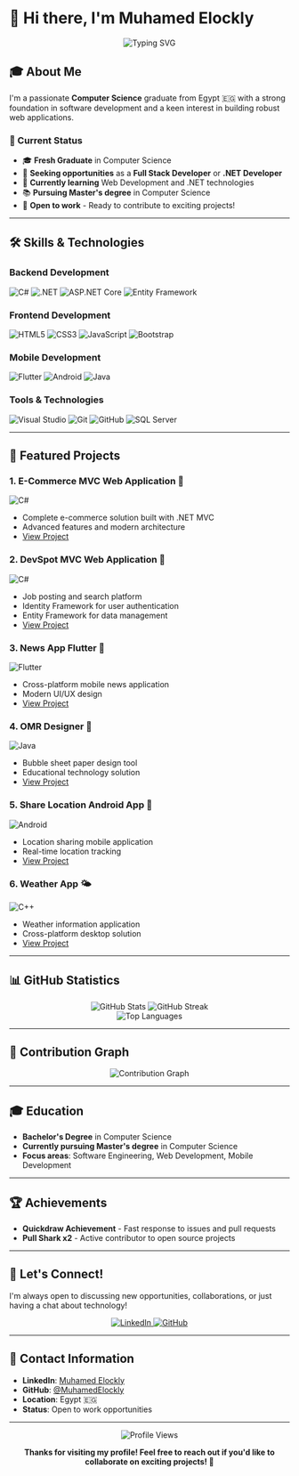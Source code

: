 # 👋 Hi there, I'm Muhamed Elockly

<div align="center">
  <img src="https://readme-typing-svg.herokuapp.com?font=Fira+Code&weight=500&size=28&pause=1000&color=007ACC&center=true&vCenter=true&width=435&lines=Full+Stack+Developer;.NET+Developer;Computer+Science+Graduate" alt="Typing SVG" />
</div>

## 🎓 About Me

I'm a passionate **Computer Science** graduate from Egypt 🇪🇬 with a strong foundation in software development and a keen interest in building robust web applications.

### 🎯 Current Status
- 🎓 **Fresh Graduate** in Computer Science
- 🔭 **Seeking opportunities** as a **Full Stack Developer** or **.NET Developer**
- 🌱 **Currently learning** Web Development and .NET technologies
- 📚 **Pursuing Master's degree** in Computer Science
- 💼 **Open to work** - Ready to contribute to exciting projects!

---

## 🛠️ Skills & Technologies

### **Backend Development**
![C#](https://img.shields.io/badge/C%23-239120?style=for-the-badge&logo=c-sharp&logoColor=white)
![.NET](https://img.shields.io/badge/.NET-512BD4?style=for-the-badge&logo=.net&logoColor=white)
![ASP.NET Core](https://img.shields.io/badge/ASP.NET_Core-512BD4?style=for-the-badge&logo=.net&logoColor=white)
![Entity Framework](https://img.shields.io/badge/Entity_Framework-512BD4?style=for-the-badge&logo=.net&logoColor=white)

### **Frontend Development**
![HTML5](https://img.shields.io/badge/HTML5-E34F26?style=for-the-badge&logo=html5&logoColor=white)
![CSS3](https://img.shields.io/badge/CSS3-1572B6?style=for-the-badge&logo=css3&logoColor=white)
![JavaScript](https://img.shields.io/badge/JavaScript-F7DF1E?style=for-the-badge&logo=javascript&logoColor=black)
![Bootstrap](https://img.shields.io/badge/Bootstrap-563D7C?style=for-the-badge&logo=bootstrap&logoColor=white)

### **Mobile Development**
![Flutter](https://img.shields.io/badge/Flutter-02569B?style=for-the-badge&logo=flutter&logoColor=white)
![Android](https://img.shields.io/badge/Android-3DDC84?style=for-the-badge&logo=android&logoColor=white)
![Java](https://img.shields.io/badge/Java-ED8B00?style=for-the-badge&logo=openjdk&logoColor=white)

### **Tools & Technologies**
![Visual Studio](https://img.shields.io/badge/Visual_Studio-5C2D91?style=for-the-badge&logo=visual-studio&logoColor=white)
![Git](https://img.shields.io/badge/Git-F05032?style=for-the-badge&logo=git&logoColor=white)
![GitHub](https://img.shields.io/badge/GitHub-100000?style=for-the-badge&logo=github&logoColor=white)
![SQL Server](https://img.shields.io/badge/Microsoft_SQL_Server-CC2927?style=for-the-badge&logo=microsoft-sql-server&logoColor=white)

---

## 🚀 Featured Projects

### 1. **E-Commerce MVC Web Application** 🛒
![C#](https://img.shields.io/badge/C%23-239120?style=for-the-badge&logo=c-sharp&logoColor=white)
- Complete e-commerce solution built with .NET MVC
- Advanced features and modern architecture
- [View Project](https://github.com/MuhamedElockly/E-Commerce_MVC_Web_Application)

### 2. **DevSpot MVC Web Application** 💼
![C#](https://img.shields.io/badge/C%23-239120?style=for-the-badge&logo=c-sharp&logoColor=white)
- Job posting and search platform
- Identity Framework for user authentication
- Entity Framework for data management
- [View Project](https://github.com/MuhamedElockly/DevSpot_MVC_Web_Application)

### 3. **News App Flutter** 📰
![Flutter](https://img.shields.io/badge/Flutter-02569B?style=for-the-badge&logo=flutter&logoColor=white)
- Cross-platform mobile news application
- Modern UI/UX design
- [View Project](https://github.com/MuhamedElockly/news_app_flutter)

### 4. **OMR Designer** 📝
![Java](https://img.shields.io/badge/Java-ED8B00?style=for-the-badge&logo=openjdk&logoColor=white)
- Bubble sheet paper design tool
- Educational technology solution
- [View Project](https://github.com/MuhamedElockly/OMR_DESIGNER)

### 5. **Share Location Android App** 📍
![Android](https://img.shields.io/badge/Android-3DDC84?style=for-the-badge&logo=android&logoColor=white)
- Location sharing mobile application
- Real-time location tracking
- [View Project](https://github.com/MuhamedElockly/Share_Location_Android_App)

### 6. **Weather App** 🌤️
![C++](https://img.shields.io/badge/C%2B%2B-00599C?style=for-the-badge&logo=c%2B%2B&logoColor=white)
- Weather information application
- Cross-platform desktop solution
- [View Project](https://github.com/MuhamedElockly/weather_app)

---

## 📊 GitHub Statistics

<div align="center">
  <img src="https://github-readme-stats.vercel.app/api?username=MuhamedElockly&show_icons=true&theme=radical&hide_border=true" alt="GitHub Stats" />
  <img src="https://github-readme-streak-stats.herokuapp.com/?user=MuhamedElockly&theme=radical&hide_border=true" alt="GitHub Streak" />
</div>

<div align="center">
  <img src="https://github-readme-stats.vercel.app/api/top-langs/?username=MuhamedElockly&layout=compact&theme=radical&hide_border=true" alt="Top Languages" />
</div>

---

## 🐍 Contribution Graph

<div align="center">
  <img src="https://github-readme-activity-graph.vercel.app/graph?username=MuhamedElockly&theme=react-dark&hide_border=true" alt="Contribution Graph" />
</div>

---

## 🎓 Education

- **Bachelor's Degree** in Computer Science
- **Currently pursuing Master's degree** in Computer Science
- **Focus areas**: Software Engineering, Web Development, Mobile Development

---

## 🏆 Achievements

- **Quickdraw Achievement** - Fast response to issues and pull requests
- **Pull Shark x2** - Active contributor to open source projects

---

## 💬 Let's Connect!

I'm always open to discussing new opportunities, collaborations, or just having a chat about technology!

<div align="center">
  <a href="https://linkedin.com/in/muhamedelockly" target="_blank">
    <img src="https://img.shields.io/badge/LinkedIn-0077B5?style=for-the-badge&logo=linkedin&logoColor=white" alt="LinkedIn" />
  </a>
  <a href="https://github.com/MuhamedElockly" target="_blank">
    <img src="https://img.shields.io/badge/GitHub-100000?style=for-the-badge&logo=github&logoColor=white" alt="GitHub" />
  </a>
</div>

---

## 📧 Contact Information

- **LinkedIn**: [Muhamed Elockly](https://linkedin.com/in/muhamedelockly)
- **GitHub**: [@MuhamedElockly](https://github.com/MuhamedElockly)
- **Location**: Egypt 🇪🇬
- **Status**: Open to work opportunities

---

<div align="center">
  <img src="https://komarev.com/ghpvc/?username=MuhamedElockly&style=flat-square&color=blue" alt="Profile Views" />
  
  **Thanks for visiting my profile! Feel free to reach out if you'd like to collaborate on exciting projects! 🚀**
</div>
